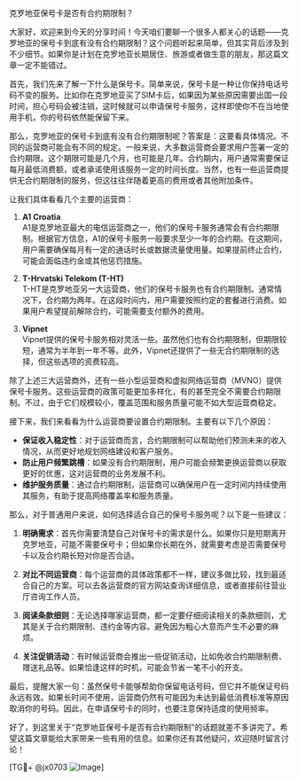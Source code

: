克罗地亚保号卡是否有合约期限制？

大家好，欢迎来到今天的分享时间！今天咱们要聊一个很多人都关心的话题——克罗地亚的保号卡到底有没有合约期限制？这个问题听起来简单，但其实背后涉及到不少细节。如果你是计划在克罗地亚长期居住、旅游或者做生意的朋友，那这篇文章一定不能错过。

首先，我们先来了解一下什么是保号卡。简单来说，保号卡是一种让你保持电话号码不变的服务。比如你在克罗地亚买了SIM卡后，如果因为某些原因需要出国一段时间，担心号码会被注销，这时候就可以申请保号卡服务，这样即使你不在当地使用手机，你的号码依然能保留下来。

那么，克罗地亚的保号卡到底有没有合约期限制呢？答案是：这要看具体情况。不同的运营商可能会有不同的规定。一般来说，大多数运营商会要求用户签署一定的合约期限。这个期限可能是几个月，也可能是几年。合约期内，用户通常需要保证每月最低消费额，或者承诺使用该服务一定的时间长度。当然，也有一些运营商提供无合约期限制的服务，但这往往伴随着更高的费用或者其他附加条件。

让我们具体看看几个主要的运营商：

1. **A1 Croatia**  
   A1是克罗地亚最大的电信运营商之一，他们的保号卡服务通常会有合约期限制。根据官方信息，A1的保号卡服务一般要求至少一年的合约期。在这期间，用户需要确保每月有一定的通话时长或数据流量使用量。如果提前终止合约，可能会面临违约金或其他惩罚措施。

2. **T-Hrvatski Telekom (T-HT)**  
   T-HT是克罗地亚另一大运营商，他们的保号卡服务也有合约期限制。通常情况下，合约期为两年。在这段时间内，用户需要按照约定的套餐进行消费。如果用户希望提前解除合约，可能需要支付额外的费用。

3. **Vipnet**  
   Vipnet提供的保号卡服务相对灵活一些。虽然他们也有合约期限制，但期限较短，通常为半年到一年不等。此外，Vipnet还提供了一些无合约期限制的选择，但这些选项的资费较高。

除了上述三大运营商外，还有一些小型运营商和虚拟网络运营商（MVNO）提供保号卡服务。这些运营商的政策可能更加多样化，有的甚至完全不需要合约期限制。不过，由于它们规模较小，覆盖范围和服务质量可能不如大型运营商稳定。

接下来，我们来看看为什么运营商要设置合约期限制。主要有以下几个原因：

- **保证收入稳定性**：对于运营商而言，合约期限制可以帮助他们预测未来的收入情况，从而更好地规划网络建设和客户服务。
- **防止用户频繁跳槽**：如果没有合约期限制，用户可能会频繁更换运营商以获取更好的优惠，这对运营商的业务发展不利。
- **维护服务质量**：通过合约期限制，运营商可以确保用户在一定时间内持续使用其服务，有助于提高网络覆盖率和服务质量。

那么，对于普通用户来说，如何选择适合自己的保号卡服务呢？以下是一些建议：

1. **明确需求**：首先你需要清楚自己对保号卡的需求是什么。如果你只是短期离开克罗地亚，可能不需要保号卡；但如果你长期在外，就需要考虑是否需要保号卡以及合约期长短对你是否合适。

2. **对比不同运营商**：每个运营商的具体政策都不一样，建议多做比较，找到最适合自己的方案。可以去各运营商的官方网站查询详细信息，或者直接前往营业厅咨询工作人员。

3. **阅读条款细则**：无论选择哪家运营商，都一定要仔细阅读相关的条款细则，尤其是关于合约期限制、违约金等内容。避免因为粗心大意而产生不必要的麻烦。

4. **关注促销活动**：有时候运营商会推出一些促销活动，比如免收合约期限制费、赠送礼品等。如果恰逢这样的时机，可能会节省一笔不小的开支。

最后，提醒大家一句：虽然保号卡能够帮助你保留电话号码，但它并不能保证号码永远有效。如果长时间不使用，运营商仍然有可能因为未达到最低消费标准等原因取消你的号码。因此，在申请保号卡的同时，也要注意保持适度的使用频率。

好了，到这里关于“克罗地亚保号卡是否有合约期限制”的话题就差不多讲完了。希望这篇文章能给大家带来一些有用的信息。如果你还有其他疑问，欢迎随时留言讨论！

[TG💪+ @jx0703 ![Image](https://github.com/user-attachments/assets/dbca1d08-cadb-493c-b0ec-ad6f7a83f270)]